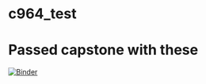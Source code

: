 # c964_test
# Passed capstone with these
[![Binder](https://mybinder.org/badge_logo.svg)](https://mybinder.org/v2/gh/manson627/c964_test/HEAD)
